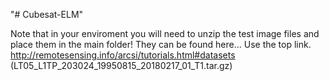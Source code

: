 "# Cubesat-ELM" 

Note that in your enviroment you will need to unzip the test image files and place them in the main folder! They can be found here... Use the top link. 
http://remotesensing.info/arcsi/tutorials.html#datasets
(LT05_L1TP_203024_19950815_20180217_01_T1.tar.gz)